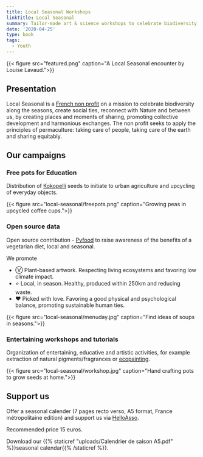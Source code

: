 ```yaml
---
title: Local Seasonal Workshops
linkTitle: Local Seasonal
summary: Tailor-made art & science workshops to celebrate biodiversity along the seasons, for youth and general public.
date: '2020-04-25'
type: book
tags:
  - Youth
---
```


{{< figure src="featured.png" caption="A Local Seasonal encounter by Louise Lavaud.">}}

## Presentation

Local Seasonal is a [French non profit](https://www.journal-officiel.gouv.fr/associations/detail-annonce/associations_b/20200022/840) on a mission to celebrate biodiversity along the seasons, create social ties, reconnect with Nature and between us, by creating places and moments of sharing, promoting collective development and harmonious exchanges. The non profit seeks to apply the principles of permaculture: taking care of people, taking care of the earth and sharing equitably.

## Our campaigns

### Free pots for Education

Distribution of [Kokopelli](https://kokopelli-semences.fr/fr/) seeds to initiate to urban agriculture and upcycling of everyday objects.

{{< figure src="local-seasonal/freepots.png" caption="Growing peas in upcycled coffee cups.">}}

### Open source data

Open source contribution - [Pyfood](https://pyfood.readthedocs.io/en/latest/) to raise awareness of the benefits of a vegetarian diet, local and seasonal.

We promote
- Ⓥ Plant-based artwork. Respecting living ecosystems and favoring low climate impact.
- ⭐ Local, in season. Healthy, produced within 250km and reducing waste.
- ❤ Picked with love. Favoring a good physical and psychological balance, promoting sustainable human ties.

{{< figure src="local-seasonal/menuday.jpg" caption="Find ideas of soups in seasons.">}}

### Entertaining workshops and tutorials

Organization of entertaining, educative and artistic activities, for example extraction of natural pigments/fragrances or [ecopainting](https://www.behance.net/gallery/104451387/Palette-di-Stagione).

{{< figure src="local-seasonal/workshop.jpg" caption="Hand crafting pots to grow seeds at home.">}}

## Support us

Offer a seasonal calender (7 pages recto verso, A5 format, France métropolitaine edition) and support us via [HelloAsso](https://www.helloasso.com/associations/local-seasonal).

Recommended price 15 euros.

Download our {{% staticref "uploads/Calendrier de saison A5.pdf" %}}seasonal calendar{{% /staticref %}}.
